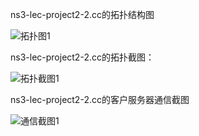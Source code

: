 ns3-lec-project2-2.cc的拓扑结构图

![拓扑图1](http://ww4.sinaimg.cn/mw690/bd615ff8gw1f5hmcbz77aj20hb04b74m.jpg)
                                               
ns3-lec-project2-2.cc的拓扑截图：


![拓扑截图1](http://ww1.sinaimg.cn/mw690/bd615ff8gw1f5hm5f7eeqj210u0dw0xt.jpg)

ns3-lec-project2-2.cc的客户服务器通信截图


![通信截图1](http://ww3.sinaimg.cn/mw690/bd615ff8gw1f5hm8mdzawj20k80dfaer.jpg)








